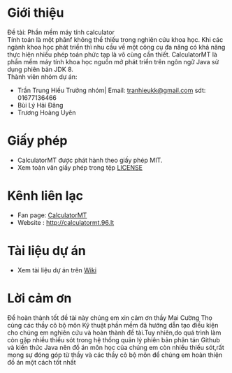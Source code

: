 # Giới thiệu
Đề tài: Phần mềm máy tính calculator<br/>
Tính toán là một phânf không thể thiếu trong nghiên cứu khoa học. Khi các ngành khoa học phát triển thì nhu cầu về một công cụ đa năng có khả năng thực hiện nhiều phép toán phức tạp là vô cùng cần thiết.
CalculatorMT là phần mềm máy tính khoa học nguồn mở phát triển trên ngôn ngữ Java sử dụng phiên bản JDK 8.<br/>
﻿Thành viên nhóm dự án:<br/>
* Trần Trung Hiếu	  Trưởng nhóm|  Email: tranhieukk@gmail.com sdt: 01677136466<br/>
* Bùi Lý Hải Đăng<br/>
* Trương Hoàng Uyên<br/>



# Giấy phép
* CalculatorMT  được phát hành theo giấy phép MIT.
* Xem toàn văn giấy phép trong tệp [LICENSE](LICENSE)

# Kênh liên lạc

* Fan page: [CalculatorMT](https://www.facebook.com/Calculatormt-484613765210615/)
* Website : http://calculatormt.96.lt

# Tài liệu dự án
* Xem tài liệu dự án trên [Wiki](https://github.com/CookiesTCU/doc/wiki) <br/>
# Lời cảm ơn
Để hoàn thành tốt đề tài này chúng em xin cảm ơn thầy Mai Cường Thọ cùng các thầy cô bộ môn Kỹ thuật phần mềm đã hướng dẫn tạo điều kiện cho chúng em nghiên cứu và hoàn thành đề tài.Tuy nhiên,do quá trình làm còn gặp nhiều thiếu sót trong hệ thống quản lý phiên bản phân tán Github và kiến thức Java nên đồ án môn học của chúng em còn nhiều thiếu sót,rất mong sự đóng góp từ thầy và các thầy cô bộ môn để chúng em hoàn thiện đồ án một cách tốt nhất
